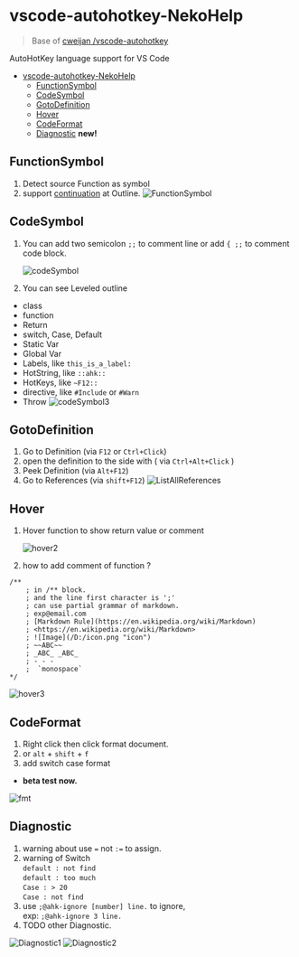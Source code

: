 # vscode-autohotkey-NekoHelp

> Base of [cweijan /vscode-autohotkey](https://github.com/cweijan/vscode-autohotkey)

AutoHotKey language support for VS Code

-   [vscode-autohotkey-NekoHelp](#vscode-autohotkey-nekohelp)
    -   [FunctionSymbol](#FunctionSymbol)
    -   [CodeSymbol](#codesymbol)
    -   [GotoDefinition](#gotodefinition)
    -   [Hover](#hover)
    -   [CodeFormat](#codeformat)
    -   [Diagnostic](#Diagnostic) **new!**
          <!-- -   [IntelliSense](#IntelliSense) -->

## FunctionSymbol

1. Detect source Function as symbol
2. support [continuation](https://www.autohotkey.com/docs/Scripts.htm#continuation) at Outline.
   ![FunctionSymbol](image/FunctionSymbol.png)

## CodeSymbol

1. You can add two semicolon `;;` to comment line
   or add `{ ;;` to comment code block.

    ![codeSymbol](image/codeSymbol4.png)

2. You can see Leveled outline

-   class
-   function
-   Return
-   switch, Case, Default
-   Static Var
-   Global Var
-   Labels, like `this_is_a_label:`
-   HotString, like `::ahk::`
-   HotKeys, like `~F12::`
-   directive, like `#Include` or `#Warn`
-   Throw
    ![codeSymbol3](image/codeSymbol3.jpg)

## GotoDefinition

1. Go to Definition (via `F12` or `Ctrl+Click`)
2. open the definition to the side with ( via `Ctrl+Alt+Click` )
3. Peek Definition (via `Alt+F12`)
4. Go to References (via `shift+F12`)
   ![ListAllReferences](image/ListAllReferences.jpg)

## Hover

1. Hover function to show return value or comment

    ![hover2](image/hover2.jpg)

2. how to add comment of function ?

```ahk
/**
    ; in /** block.
    ; and the line first character is ';'
    ; can use partial grammar of markdown.
    ; exp@email.com
    ; [Markdown Rule](https://en.wikipedia.org/wiki/Markdown)
    ; <https://en.wikipedia.org/wiki/Markdown>
    ; ![Image](/D:/icon.png "icon")
    ; ~~ABC~~
    ; _ABC_ _ABC_
    ; - - -
    ;  `monospace`
*/
```

![hover3](image/hover3.png)

## CodeFormat

1. Right click then click format document.
2. or `alt` + `shift` + `f`
3. add switch case format

-   **beta test now.**

![fmt](image/fmt.png)

<!-- ## IntelliSense

![IntelliSense For Class](image/IntelliSenseForClass.gif) -->

## Diagnostic

1. warning about use `=` not `:=` to assign.
2. warning of Switch  
   `default : not find `  
   `default : too much`  
   `Case : > 20`  
   `Case : not find `
3. use `;@ahk-ignore [number] line.` to ignore,  
   exp: `;@ahk-ignore 3 line.`
4. TODO other Diagnostic.

![Diagnostic1](image/Diagnostic1.png)
![Diagnostic2](image/Diagnostic2.png)
